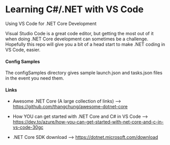 # Learning C#/.NET with VS Code
Using VS Code for .NET Core Development

Visual Studio Code is a great code editor, but getting the most out of it when doing .NET Core development can sometimes be a challenge.  Hopefully this repo will give you a bit of a head start to make .NET coding in VS Code, easier.

#### Config Samples
The configSamples directory gives sample launch.json and tasks.json files in the event you need them.

#### Links

* Awesome .NET Core (A large collection of links) --> <https://github.com/thangchung/awesome-dotnet-core>

* How YOU can get started with .NET Core and C# in VS Code --> <https://dev.to/azure/how-you-can-get-started-with-net-core-and-c-in-vs-code-30gc>

* .NET Core SDK download --> <https://dotnet.microsoft.com/download>

